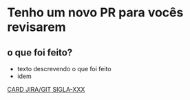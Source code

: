 # Tenho um novo PR para vocês revisarem

## o que foi feito?

* texto descrevendo o que foi feito
* idem

[CARD JIRA/GIT SIGLA-XXX](https://meuprojeto.atlassian.net/browse/SIGLA-XXX)